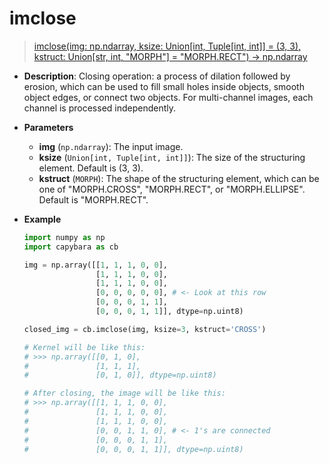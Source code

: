 # imclose

> [imclose(img: np.ndarray, ksize: Union[int, Tuple[int, int]] = (3, 3), kstruct: Union[str, int, "MORPH"] = "MORPH.RECT") -> np.ndarray](https://github.com/DocsaidLab/Capybara/blob/975d62fba4f76db59e715c220f7a2af5ad8d050e/capybara/vision/morphology.py#L105)

- **Description**: Closing operation: a process of dilation followed by erosion, which can be used to fill small holes inside objects, smooth object edges, or connect two objects. For multi-channel images, each channel is processed independently.

- **Parameters**

  - **img** (`np.ndarray`): The input image.
  - **ksize** (`Union[int, Tuple[int, int]]`): The size of the structuring element. Default is (3, 3).
  - **kstruct** (`MORPH`): The shape of the structuring element, which can be one of "MORPH.CROSS", "MORPH.RECT", or "MORPH.ELLIPSE". Default is "MORPH.RECT".

- **Example**

  ```python
  import numpy as np
  import capybara as cb

  img = np.array([[1, 1, 1, 0, 0],
                  [1, 1, 1, 0, 0],
                  [1, 1, 1, 0, 0],
                  [0, 0, 0, 0, 0], # <- Look at this row
                  [0, 0, 0, 1, 1],
                  [0, 0, 0, 1, 1]], dtype=np.uint8)

  closed_img = cb.imclose(img, ksize=3, kstruct='CROSS')

  # Kernel will be like this:
  # >>> np.array([[0, 1, 0],
  #               [1, 1, 1],
  #               [0, 1, 0]], dtype=np.uint8)

  # After closing, the image will be like this:
  # >>> np.array([[1, 1, 1, 0, 0],
  #               [1, 1, 1, 0, 0],
  #               [1, 1, 1, 0, 0],
  #               [0, 0, 1, 1, 0], # <- 1's are connected
  #               [0, 0, 0, 1, 1],
  #               [0, 0, 0, 1, 1]], dtype=np.uint8)
  ```
